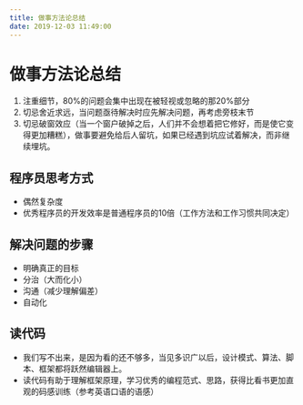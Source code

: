 ```yaml
---
title: 做事方法论总结
date: 2019-12-03 11:49:00
---
```


# 做事方法论总结

1. 注重细节，80%的问题会集中出现在被轻视或忽略的那20%部分
2. 切忌舍近求远，当问题亟待解决时应先解决问题，再考虑旁枝末节
3. 切忌破窗效应（当一个窗户破掉之后，人们并不会想着把它修好，而是使它变得更加糟糕），做事要避免给后人留坑，如果已经遇到坑应试着解决，而非继续埋坑。

## 程序员思考方式

- 偶然复杂度
- 优秀程序员的开发效率是普通程序员的10倍（工作方法和工作习惯共同决定）

## 解决问题的步骤

- 明确真正的目标
- 分治（大而化小）
- 沟通（减少理解偏差）
- 自动化

## 读代码

- 我们写不出来，是因为看的还不够多，当见多识广以后，设计模式、算法、脚本、框架都将跃然编辑器上。
- 读代码有助于理解框架原理，学习优秀的编程范式、思路，获得比看书更加直观的码感训练（参考英语口语的语感）
